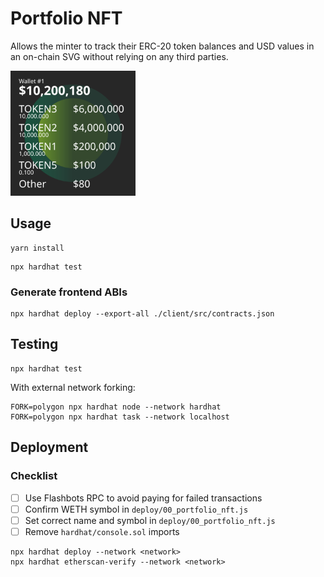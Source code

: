 # Portfolio NFT

Allows the minter to track their ERC-20 token balances and USD values in an on-chain SVG 
without relying on any third parties.

<img src="example.svg" alt="drawing" width="200"/>

## Usage

```
yarn install
```
```
npx hardhat test
```

### Generate frontend ABIs
```
npx hardhat deploy --export-all ./client/src/contracts.json
```

## Testing
```
npx hardhat test
```

With external network forking:
```
FORK=polygon npx hardhat node --network hardhat
FORK=polygon npx hardhat task --network localhost
```


## Deployment
### Checklist
- [ ] Use Flashbots RPC to avoid paying for failed transactions
- [ ] Confirm WETH symbol in `deploy/00_portfolio_nft.js`
- [ ] Set correct name and symbol in `deploy/00_portfolio_nft.js`
- [ ] Remove `hardhat/console.sol` imports

```
npx hardhat deploy --network <network>
npx hardhat etherscan-verify --network <network>
```

